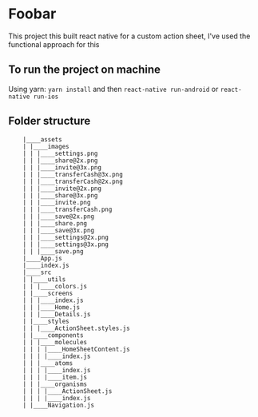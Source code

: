 # Foobar

This project this built react native for a custom action sheet, I've used the functional approach for this

## To run the project on machine

Using yarn: `yarn install` and then
`react-native run-android`
or 
`react-native run-ios`


## Folder structure

        |____assets
        | |____images
        | | |____settings.png
        | | |____share@2x.png
        | | |____invite@3x.png
        | | |____transferCash@3x.png
        | | |____transferCash@2x.png
        | | |____invite@2x.png
        | | |____share@3x.png
        | | |____invite.png
        | | |____transferCash.png
        | | |____save@2x.png
        | | |____share.png
        | | |____save@3x.png
        | | |____settings@2x.png
        | | |____settings@3x.png
        | | |____save.png
        |____App.js
        |____index.js
        |____src
        | |____utils
        | | |____colors.js
        | |____screens
        | | |____index.js
        | | |____Home.js
        | | |____Details.js
        | |____styles
        | | |____ActionSheet.styles.js
        | |____components
        | | |____molecules
        | | | |____HomeSheetContent.js
        | | | |____index.js
        | | |____atoms
        | | | |____index.js
        | | | |____item.js
        | | |____organisms
        | | | |____ActionSheet.js
        | | | |____index.js
        | |____Navigation.js